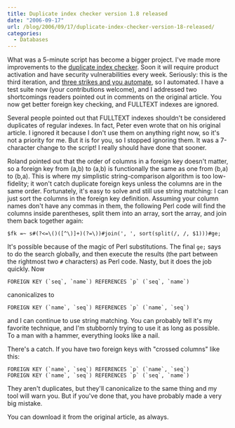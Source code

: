```yaml
---
title: Duplicate index checker version 1.8 released
date: "2006-09-17"
url: /blog/2006/09/17/duplicate-index-checker-version-18-released/
categories:
  - Databases
---
```

What was a 5-minute script has become a bigger project. I've made more improvements to the [duplicate index checker](/blog/2006/08/28/how-to-find-duplicate-and-redundant-indexes-in-mysql/). Soon it will require product activation and have security vulnerabilities every week. Seriously: this is the third iteration, and [three strikes and you automate](http://c2.com/cgi/wiki?ThreeStrikesAndYouAutomate), so I automated. I have a test suite now (your contributions welcome), and I addressed two shortcomings readers pointed out in comments on the original article. You now get better foreign key checking, and FULLTEXT indexes are ignored.

Several people pointed out that FULLTEXT indexes shouldn't be considered duplicates of regular indexes. In fact, Peter even wrote that on his original article. I ignored it because I don't use them on anything right now, so it's not a priority for me. But it is for you, so I stopped ignoring them. It was a 7-character change to the script! I really should have done that sooner.

Roland pointed out that the order of columns in a foreign key doesn't matter, so a foreign key from (a,b) to (a,b) is functionally the same as one from (b,a) to (b,a). This is where my simplistic string-comparison algorithm is too low-fidelity; it won't catch duplicate foreign keys unless the columns are in the same order. Fortunately, it's easy to solve and still use string matching: I can just sort the columns in the foreign key definition. Assuming your column names don't have any commas in them, the following Perl code will find the columns inside parentheses, split them into an array, sort the array, and join them back together again:

```
$fk =~ s#(?<=\()([^\)]+)(?=\))#join(', ', sort(split(/, /, $1)))#ge;
```

It's possible because of the magic of Perl substitutions. The final `ge;` says to do the search globally, and then execute the results (the part between the rightmost two `#` characters) as Perl code. Nasty, but it does the job quickly. Now 

```
FOREIGN KEY (`seq`, `name`) REFERENCES `p` (`seq`, `name`)
```

canonicalizes to

```
FOREIGN KEY (`name`, `seq`) REFERENCES `p` (`name`, `seq`)
```

and I can continue to use string matching. You can probably tell it's my favorite technique, and I'm stubbornly trying to use it as long as possible. To a man with a hammer, everything looks like a nail.

There's a catch. If you have two foreign keys with "crossed columns" like this:

```
FOREIGN KEY (`name`, `seq`) REFERENCES `p` (`name`, `seq`)
FOREIGN KEY (`name`, `seq`) REFERENCES `p` (`seq`, `name`)
```

They aren't duplicates, but they'll canonicalize to the same thing and my tool will warn you. But if you've done that, you have probably made a very big mistake.

You can download it from the original article, as always.


